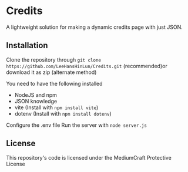 # Credits
A lightweight solution for making a dynamic credits page with just JSON.

## Installation
Clone the repository through `git clone https://github.com/LeeHansHinLun/Credits.git` (recommended)or download it as zip (alternate method)

You need to have the following installed
- NodeJS and npm
- JSON knowledge
- vite (Install with `npm install vite`)
- dotenv (Install with `npm install dotenv`)

Configure the .env file
Run the server with `node server.js`

## License
This repository's code is licensed under the MediumCraft Protective License
